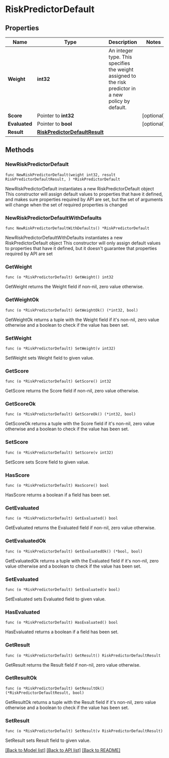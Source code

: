 # RiskPredictorDefault

## Properties

Name | Type | Description | Notes
------------ | ------------- | ------------- | -------------
**Weight** | **int32** | An integer type. This specifies the weight assigned to the risk predictor in a new policy by default. | 
**Score** | Pointer to **int32** |  | [optional] 
**Evaluated** | Pointer to **bool** |  | [optional] 
**Result** | [**RiskPredictorDefaultResult**](RiskPredictorDefaultResult.md) |  | 

## Methods

### NewRiskPredictorDefault

`func NewRiskPredictorDefault(weight int32, result RiskPredictorDefaultResult, ) *RiskPredictorDefault`

NewRiskPredictorDefault instantiates a new RiskPredictorDefault object
This constructor will assign default values to properties that have it defined,
and makes sure properties required by API are set, but the set of arguments
will change when the set of required properties is changed

### NewRiskPredictorDefaultWithDefaults

`func NewRiskPredictorDefaultWithDefaults() *RiskPredictorDefault`

NewRiskPredictorDefaultWithDefaults instantiates a new RiskPredictorDefault object
This constructor will only assign default values to properties that have it defined,
but it doesn't guarantee that properties required by API are set

### GetWeight

`func (o *RiskPredictorDefault) GetWeight() int32`

GetWeight returns the Weight field if non-nil, zero value otherwise.

### GetWeightOk

`func (o *RiskPredictorDefault) GetWeightOk() (*int32, bool)`

GetWeightOk returns a tuple with the Weight field if it's non-nil, zero value otherwise
and a boolean to check if the value has been set.

### SetWeight

`func (o *RiskPredictorDefault) SetWeight(v int32)`

SetWeight sets Weight field to given value.


### GetScore

`func (o *RiskPredictorDefault) GetScore() int32`

GetScore returns the Score field if non-nil, zero value otherwise.

### GetScoreOk

`func (o *RiskPredictorDefault) GetScoreOk() (*int32, bool)`

GetScoreOk returns a tuple with the Score field if it's non-nil, zero value otherwise
and a boolean to check if the value has been set.

### SetScore

`func (o *RiskPredictorDefault) SetScore(v int32)`

SetScore sets Score field to given value.

### HasScore

`func (o *RiskPredictorDefault) HasScore() bool`

HasScore returns a boolean if a field has been set.

### GetEvaluated

`func (o *RiskPredictorDefault) GetEvaluated() bool`

GetEvaluated returns the Evaluated field if non-nil, zero value otherwise.

### GetEvaluatedOk

`func (o *RiskPredictorDefault) GetEvaluatedOk() (*bool, bool)`

GetEvaluatedOk returns a tuple with the Evaluated field if it's non-nil, zero value otherwise
and a boolean to check if the value has been set.

### SetEvaluated

`func (o *RiskPredictorDefault) SetEvaluated(v bool)`

SetEvaluated sets Evaluated field to given value.

### HasEvaluated

`func (o *RiskPredictorDefault) HasEvaluated() bool`

HasEvaluated returns a boolean if a field has been set.

### GetResult

`func (o *RiskPredictorDefault) GetResult() RiskPredictorDefaultResult`

GetResult returns the Result field if non-nil, zero value otherwise.

### GetResultOk

`func (o *RiskPredictorDefault) GetResultOk() (*RiskPredictorDefaultResult, bool)`

GetResultOk returns a tuple with the Result field if it's non-nil, zero value otherwise
and a boolean to check if the value has been set.

### SetResult

`func (o *RiskPredictorDefault) SetResult(v RiskPredictorDefaultResult)`

SetResult sets Result field to given value.



[[Back to Model list]](../README.md#documentation-for-models) [[Back to API list]](../README.md#documentation-for-api-endpoints) [[Back to README]](../README.md)



